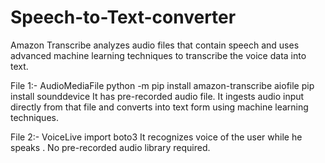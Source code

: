 # Speech-to-Text-converter
Amazon Transcribe analyzes audio files that contain speech and uses advanced machine learning techniques to transcribe the voice data into text.

File 1:- AudioMediaFile
python -m pip install amazon-transcribe aiofile
pip install sounddevice
It has pre-recorded audio file. It ingests audio input directly from that file and converts into text form using machine learning techniques.

File 2:- VoiceLive
import boto3
It recognizes voice of the user while he speaks . No pre-recorded audio library required.

<!-- Create a s3 bucket and copy the uri path location
 -->
